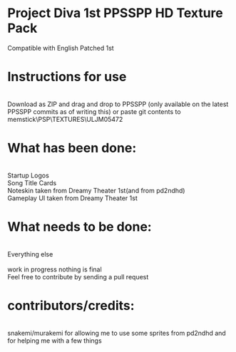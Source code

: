 # Project Diva 1st PPSSPP HD Texture Pack
Compatible with English Patched 1st

<h1>Instructions for use</h1><br>
Download as ZIP and drag and drop to PPSSPP (only available on the latest PPSSPP commits as of writing this)
or paste git contents to memstick\PSP\TEXTURES\ULJM05472
<h1>What has been done:</h1><br>
Startup Logos<br>
Song Title Cards<br>
Noteskin taken from Dreamy Theater 1st(and from pd2ndhd)<br>
Gameplay UI taken from Dreamy Theater 1st<br>
<h1>What needs to be done:</h1><br>
Everything else<br><br>
work in progress nothing is final<br>
Feel free to contribute by sending a pull request
<h1>contributors/credits:</h1><br>
snakemi/murakemi for allowing me to use some sprites from pd2ndhd and for helping me with a few things
